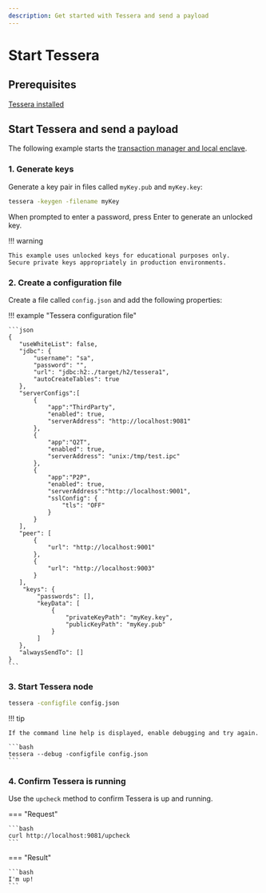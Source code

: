 ```yaml
---
description: Get started with Tessera and send a payload
---
```


# Start Tessera

## Prerequisites

[Tessera installed](Install/Distribution.md)

## Start Tessera and send a payload

The following example starts the [transaction manager and local enclave].

### 1. Generate keys

Generate a key pair in files called `myKey.pub` and `myKey.key`:

```bash
tessera -keygen -filename myKey
```

When prompted to enter a password, press Enter to generate an unlocked key.

!!! warning

    This example uses unlocked keys for educational purposes only.
    Secure private keys appropriately in production environments.

### 2. Create a configuration file

Create a file called `config.json` and add the following properties:

!!! example "Tessera configuration file"

    ```json
    {
       "useWhiteList": false,
       "jdbc": {
           "username": "sa",
           "password": "",
           "url": "jdbc:h2:./target/h2/tessera1",
           "autoCreateTables": true
       },
       "serverConfigs":[
           {
               "app":"ThirdParty",
               "enabled": true,
               "serverAddress": "http://localhost:9081"
           },
           {
               "app":"Q2T",
               "enabled": true,
               "serverAddress": "unix:/tmp/test.ipc"
           },
           {
               "app":"P2P",
               "enabled": true,
               "serverAddress":"http://localhost:9001",
               "sslConfig": {
                   "tls": "OFF"
               }
           }
       ],
       "peer": [
           {
               "url": "http://localhost:9001"
           },
           {
               "url": "http://localhost:9003"
           }
       ],
        "keys": {
            "passwords": [],
            "keyData": [
                {
                    "privateKeyPath": "myKey.key",
                    "publicKeyPath": "myKey.pub"
                }
            ]
       },
       "alwaysSendTo": []
    }
    ```

### 3. Start Tessera node

```bash
tessera -configfile config.json
```

!!! tip

    If the command line help is displayed, enable debugging and try again.

    ```bash
    tessera --debug -configfile config.json
    ```

### 4. Confirm Tessera is running

Use the `upcheck` method to confirm Tessera is up and running.

=== "Request"

    ```bash
    curl http://localhost:9081/upcheck
    ```

=== "Result"

    ```bash
    I'm up!
    ```

[transaction manager and local enclave]: ../../Concepts/Privacy-Manager/Privacy-manager.md
